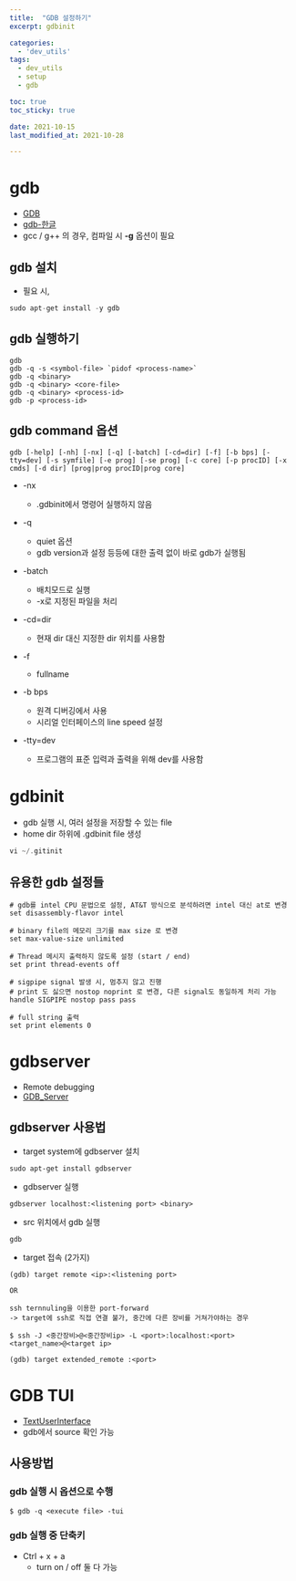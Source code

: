 ```yaml
---
title:  "GDB 설정하기"
excerpt: gdbinit

categories:
  - 'dev_utils'
tags:
  - dev_utils
  - setup
  - gdb

toc: true
toc_sticky: true

date: 2021-10-15
last_modified_at: 2021-10-28

---
```


# gdb

* [GDB](https://www.gnu.org/software/gdb/)
* [gdb-한글](http://coffeenix.net/doc/develop/gdb-man.html)
* gcc / g++ 의 경우, 컴파일 시 __-g__ 옵션이 필요

## gdb 설치

* 필요 시,

```cpp
sudo apt-get install -y gdb
```

## gdb 실행하기

```
gdb
gdb -q -s <symbol-file> `pidof <process-name>`
gdb -q <binary>
gdb -q <binary> <core-file>
gdb -q <binary> <process-id>
gdb -p <process-id>
```

## gdb command 옵션

```
gdb [-help] [-nh] [-nx] [-q] [-batch] [-cd=dir] [-f] [-b bps] [-tty=dev] [-s symfile] [-e prog] [-se prog] [-c core] [-p procID] [-x cmds] [-d dir] [prog|prog procID|prog core]
```
* -nx
  + .gdbinit에서 명령어 실행하지 않음

* -q
  + quiet 옵션
  + gdb version과 설정 등등에 대한 출력 없이 바로 gdb가 실행됨

* -batch
  + 배치모드로 실행
  + -x로 지정된 파일을 처리

* -cd=dir
  + 현재 dir 대신 지정한 dir 위치를 사용함

* -f
  + fullname

* -b bps
  + 원격 디버깅에서 사용
  + 시리얼 인터페이스의 line speed 설정

* -tty=dev
  + 프로그램의 표준 입력과 출력을 위해 dev를 사용함

# gdbinit

* gdb 실행 시, 여러 설정을 저장할 수 있는 file
* home dir 하위에 .gdbinit file 생성

```cpp
vi ~/.gitinit
```

## 유용한 gdb 설정들

```
# gdb를 intel CPU 문법으로 설정, AT&T 방식으로 분석하려면 intel 대신 at로 변경
set disassembly-flavor intel

# binary file의 메모리 크기를 max size 로 변경
set max-value-size unlimited

# Thread 메시지 출력하지 않도록 설정 (start / end)
set print thread-events off

# sigpipe signal 발생 시, 멈추지 않고 진행
# print 도 싫으면 nostop noprint 로 변경, 다른 signal도 동일하게 처리 가능
handle SIGPIPE nostop pass pass

# full string 출력
set print elements 0

```


# gdbserver

* Remote debugging
* [GDB_Server](https://sourceware.org/gdb/current/onlinedocs/gdb/Server.html#Server)

## gdbserver 사용법

* target system에 gdbserver 설치

```
sudo apt-get install gdbserver
```

* gdbserver 실행

```
gdbserver localhost:<listening port> <binary>
```

* src 위치에서 gdb 실행

```
gdb
```

* target 접속 (2가지)

```
(gdb) target remote <ip>:<listening port>

OR

ssh ternnuling을 이용한 port-forward
-> target에 ssh로 직접 연결 불가, 중간에 다른 장비를 거쳐가야하는 경우

$ ssh -J <중간장비>@<중간장비ip> -L <port>:localhost:<port> <target_name>@<target ip>

(gdb) target extended_remote :<port>
```

# GDB TUI

* [TextUserInterface](https://sourceware.org/gdb/current/onlinedocs/gdb/TUI.html#TUI)
* gdb에서 source 확인 가능


## 사용방법

### gdb 실행 시 옵션으로 수행

```
$ gdb -q <execute file> -tui
```

### gdb 실행 중 단축키

* Ctrl + x + a
  - turn on / off 둘 다 가능


